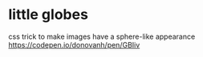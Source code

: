 # little globes


css trick to make images have a sphere-like appearance
https://codepen.io/donovanh/pen/GBIiv
